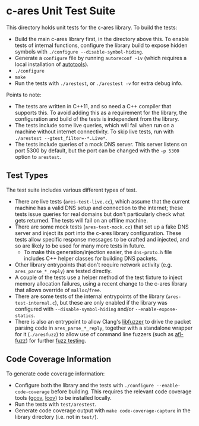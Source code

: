 c-ares Unit Test Suite
======================

This directory holds unit tests for the c-ares library.  To build the tests:

 - Build the main c-ares library first, in the directory above this.  To
   enable tests of internal functions, configure the library build to expose
   hidden symbols with `./configure --disable-symbol-hiding`.
 - Generate a `configure` file by running `autoreconf -iv` (which requires
   a local installation of
   [autotools](https://www.gnu.org/software/automake/manual/html_node/Autotools-Introduction.html)).
 - `./configure`
 - `make`
 - Run the tests with `./arestest`, or `./arestest -v` for extra debug info.

Points to note:

 - The tests are written in C++11, and so need a C++ compiler that supports
   this.  To avoid adding this as a requirement for the library, the
   configuration and build of the tests is independent from the library.
 - The tests include some live queries, which will fail when run on a machine
   without internet connectivity.  To skip live tests, run with
   `./arestest --gtest_filter=-*.Live*`.
 - The tests include queries of a mock DNS server.  This server listens on port
   5300 by default, but the port can be changed with the `-p 5300` option to
   `arestest`.


Test Types
----------

The test suite includes various different types of test.

 - There are live tests (`ares-test-live.cc`), which assume that the
   current machine has a valid DNS setup and connection to the
   internet; these tests issue queries for real domains but don't
   particularly check what gets returned.  The tests will fail on
   an offline machine.
 - There are some mock tests (`ares-test-mock.cc`) that set up a fake DNS
   server and inject its port into the c-ares library configuration.
   These tests allow specific response messages to be crafted and
   injected, and so are likely to be used for many more tests in
   future.
    - To make this generation/injection easier, the `dns-proto.h`
      file includes C++ helper classes for building DNS packets.
 - Other library entrypoints that don't require network activity
   (e.g. `ares_parse_*_reply`) are tested directly.
 - A couple of the tests use a helper method of the test fixture to
   inject memory allocation failures, using a recent change to the
   c-ares library that allows override of `malloc`/`free`.
 - There are some tests of the internal entrypoints of the library
   (`ares-test-internal.c`), but these are only enabled if the library
   was configured with `--disable-symbol-hiding` and/or
   `--enable-expose-statics`.
 - There is also an entrypoint to allow Clang's
   [libfuzzer](http://llvm.org/docs/LibFuzzer.html) to drive
   the packet parsing code in `ares_parse_*_reply`, together with a
   standalone wrapper for it (`./aresfuzz`) to allow use of command
   line fuzzers (such as [afl-fuzz](http://lcamtuf.coredump.cx/afl/))
   for further [fuzz testing](#fuzzing).


Code Coverage Information
-------------------------

To generate code coverage information:

 - Configure both the library and the tests with `./configure
   --enable-code-coverage` before building. This requires the relevant code
   coverage tools ([gcov](https://gcc.gnu.org/onlinedocs/gcc/Gcov.html),
   [lcov](http://ltp.sourceforge.net/coverage/lcov.php)) to be installed locally.
 - Run the tests with `test/arestest`.
 - Generate code coverage output with `make code-coverage-capture` in the
   library directory (i.e. not in `test/`).

